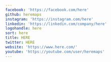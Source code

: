 ```yaml
---
facebook: 'https://facebook.com/here'
github: heremaps
instagram: 'https://instagram.com/here'
linkedin: 'https://linkedin.com/company/here'
logohandle: here
sort: here
title: HERE
twitter: HERE
website: 'https://www.here.com/'
youtube: 'https://youtube.com/user/heremaps'
---
```

